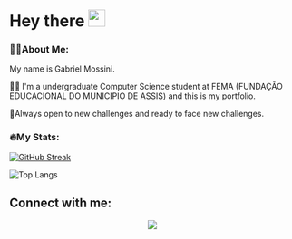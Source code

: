 <h1>
  Hey there
  <img src="https://media.giphy.com/media/hvRJCLFzcasrR4ia7z/giphy.gif" width="30px"/>
</h1>

### 👨‍💻About Me:
My name is Gabriel Mossini.

👨‍🎓 I'm a undergraduate Computer Science student at FEMA (FUNDAÇÃO EDUCACIONAL DO MUNICIPIO DE ASSIS) and this is my portfolio. 

📖Always open to new challenges and ready to face new challenges.

### 🔥My Stats:
[![GitHub Streak](http://github-readme-streak-stats.herokuapp.com?user=gamossini&theme=dark&background=000000)](https://git.io/streak-stats)

![Top Langs](https://github-readme-stats.vercel.app/api/top-langs/?username=gamossini&theme=dark&background=000000)


## Connect with me:
<div id"Connect" align="center">
   <a href="https://www.linkedin.com/in/gabrielmossini/">
      <img src="https://img.shields.io/badge/LinkedIn-blue?logo=linkedin&logoColor=white&style=for-the-badge">
</div>
